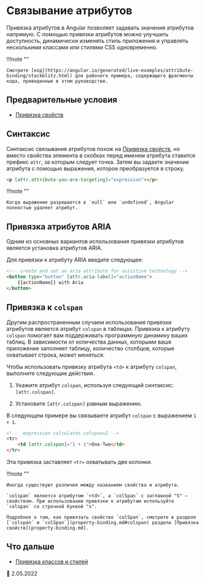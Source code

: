 # Связывание атрибутов

Привязка атрибутов в Angular позволяет задавать значения атрибутов напрямую. С помощью привязки атрибутов можно улучшить доступность, динамически изменять стиль приложения и управлять несколькими классами или стилями CSS одновременно.

!!!note ""

    Смотрите [код](https://angular.io/generated/live-examples/attribute-binding/stackblitz.html) для рабочего примера, содержащего фрагменты кода, приведенные в этом руководстве.

## Предварительные условия

-   [Привязка свойств](property-binding.md)

## Синтаксис

Синтаксис связывания атрибутов похож на [Привязка свойств](property-binding.md), но вместо свойства элемента в скобках перед именем атрибута ставится префикс `attr`, за которым следует точка. Затем вы задаете значение атрибута с помощью выражения, которое преобразуется в строку.

```html
<p [attr.attribute-you-are-targeting]="expression"></p>
```

!!!note ""

    Когда выражение разрешается в `null` или `undefined`, Angular полностью удаляет атрибут.

## Привязка атрибутов ARIA

Одним из основных вариантов использования привязки атрибутов является установка атрибутов ARIA.

Для привязки к атрибуту ARIA введите следующее:

```html
<!-- create and set an aria attribute for assistive technology -->
<button type="button" [attr.aria-label]="actionName">
    {{actionName}} with Aria
</button>
```

## Привязка к `colspan`

Другим распространенным случаем использования привязки атрибутов является атрибут `colspan` в таблицах. Привязка к атрибуту `colspan` помогает вам поддерживать программную динамику ваших таблиц. В зависимости от количества данных, которыми ваше приложение заполняет таблицу, количество столбцов, которые охватывает строка, может меняться.

Чтобы использовать привязку атрибута `<td>` к атрибуту `colspan`, выполните следующие действия.

1.  Укажите атрибут `colspan`, используя следующий синтаксис: `[attr.colspan]`.

2.  Установите `[attr.colspan]` равным выражению.

В следующем примере вы связываете атрибут `colspan` с выражением `1 + 1`.

```html
<!--  expression calculates colspan=2 -->
<tr>
    <td [attr.colspan]="1 + 1">One-Two</td>
</tr>
```

Эта привязка заставляет `<tr>` охватывать две колонки.

!!!note ""

    Иногда существуют различия между названием свойства и атрибута.

    `colspan` является атрибутом `<td>`, а `colSpan` с заглавной "S" — свойством. При использовании привязки к атрибутам используйте `colspan` со строчной буквой "s".

    Подробнее о том, как привязать свойство `colSpan`, смотрите в разделе [`colspan` и `colSpan`](property-binding.md#colspan) раздела [Привязка свойств](property-binding.md).

## Что дальше

-   [Привязка классов и стилей](class-binding.md)

:date: 2.05.2022
